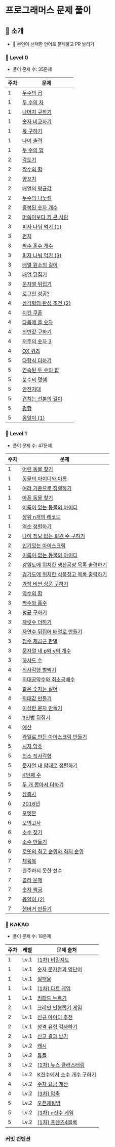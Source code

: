 # 프로그래머스 문제 풀이
## 👋 소개
- 📢 본인이 선택한 언어로 문제풀고 PR 날리기

### 🌱 Level 0 

- 풀이 문제 수: 35문제

| 주차 | 문제 |
| ---- | ------- |
| 1 | [두수의 곱](https://school.programmers.co.kr/learn/courses/30/lessons/120804) 
| 1 | [두 수의 차](https://school.programmers.co.kr/learn/courses/30/lessons/120803) 
| 1 | [나머지 구하기](https://school.programmers.co.kr/learn/courses/30/lessons/120810) 
| 1 | [숫자 비교하기](https://school.programmers.co.kr/learn/courses/30/lessons/120807) 
| 1 | [몫 구하기](https://school.programmers.co.kr/learn/courses/30/lessons/120805) 
| 1 | [나이 출력](https://school.programmers.co.kr/learn/courses/30/lessons/120820) 
| 1 | [두 수의 합](https://school.programmers.co.kr/learn/courses/30/lessons/120802) 
| 2 | [각도기](https://school.programmers.co.kr/learn/courses/30/lessons/120829)
| 2 | [짝수의 합](https://school.programmers.co.kr/learn/courses/30/lessons/120831)
| 2 | [양꼬치](https://school.programmers.co.kr/learn/courses/30/lessons/120830)
| 2 | [배열의 평균값](https://school.programmers.co.kr/learn/courses/30/lessons/120817)
| 2 | [두수의 나눗셈](https://school.programmers.co.kr/learn/courses/30/lessons/120806)
| 2 | [중복된 숫자 개수](https://school.programmers.co.kr/learn/courses/30/lessons/120583)
| 2 | [머쓱이보다 키 큰 사람](https://school.programmers.co.kr/learn/courses/30/lessons/120585)
| 3 | [피자 나눠 먹기 (1)](https://school.programmers.co.kr/learn/courses/30/lessons/120814)
| 3 | [편지](https://school.programmers.co.kr/learn/courses/30/lessons/120898)
| 3 | [짝수 홀수 개수](https://school.programmers.co.kr/learn/courses/30/lessons/120824)
| 3 | [피자 나눠 먹기 (3)](https://school.programmers.co.kr/learn/courses/30/lessons/120816)
| 3 | [배열 원소의 길이](https://school.programmers.co.kr/learn/courses/30/lessons/120854)
| 3 | [배열 뒤집기](https://school.programmers.co.kr/learn/courses/30/lessons/120821)
| 3 | [문자열 뒤집기](https://school.programmers.co.kr/learn/courses/30/lessons/120822)
| 4 | [로그인 성공?](https://school.programmers.co.kr/learn/courses/30/lessons/120883)
| 4 | [삼각형의 완성 조건 (2)](https://school.programmers.co.kr/learn/courses/30/lessons/120868)
| 4 | [치킨 쿠폰](https://school.programmers.co.kr/learn/courses/30/lessons/120884)
| 4 | [다음에 올 숫자](https://school.programmers.co.kr/learn/courses/30/lessons/120924)
| 4 | [최빈값 구하기](https://school.programmers.co.kr/learn/courses/30/lessons/120812)
| 4 | [저주의 숫자 3](https://school.programmers.co.kr/learn/courses/30/lessons/120871)
| 4 | [OX 퀴즈](https://school.programmers.co.kr/learn/courses/30/lessons/120907)
| 5 | [다항식 더하기](https://school.programmers.co.kr/learn/courses/30/lessons/120863)
| 5 | [연속된 두 수의 합](https://school.programmers.co.kr/learn/courses/30/lessons/120923)
| 5 | [분수의 덧셈](https://school.programmers.co.kr/learn/courses/30/lessons/120808)
| 5 | [안전지대](https://school.programmers.co.kr/learn/courses/30/lessons/120866)
| 5 | [겹치는 선분의 길이](https://school.programmers.co.kr/learn/courses/30/lessons/120876)
| 5 | [평행](https://school.programmers.co.kr/learn/courses/30/lessons/120875)
| 5 | [옹알이 (1)](https://school.programmers.co.kr/learn/courses/30/lessons/120956)

### 🌱 Level 1 

- 풀이 문제 수: 47문제

| 주차 | 문제 |
| ---- | ------- |
| 1 | [어린 동물 찾기](https://school.programmers.co.kr/learn/courses/30/lessons/59037) 
| 1 | [동물의 아이디와 이름](https://school.programmers.co.kr/learn/courses/30/lessons/59403) 
| 1 | [여러 기준으로 정렬하기](https://school.programmers.co.kr/learn/courses/30/lessons/59404) 
| 1 | [아픈 동물 찾기](https://school.programmers.co.kr/learn/courses/30/lessons/59036) 
| 1 | [이름이 있는 동물의 아이디](https://school.programmers.co.kr/learn/courses/30/lessons/59407) 
| 1 | [상위 n개의 레코드](https://school.programmers.co.kr/learn/courses/30/lessons/59405) 
| 1 | [역순 정렬하기](https://school.programmers.co.kr/learn/courses/30/lessons/59404) 
| 2 | [나이 정보 없는 회원 수 구하기](https://school.programmers.co.kr/learn/courses/30/lessons/131528) 
| 2 | [인기있는 아이스크림](https://school.programmers.co.kr/learn/courses/30/lessons/133024) 
| 2 | [이름이 없는 동물의 아이디](https://school.programmers.co.kr/learn/courses/30/lessons/59039) 
| 2 | [강원도에 위치한 생산공장 목록 출력하기](https://school.programmers.co.kr/learn/courses/30/lessons/131112) 
| 2 | [경기도에 위치한 식품창고 목록 출력하기](https://school.programmers.co.kr/learn/courses/30/lessons/131114) 
| 2 | [가장 비싼 상품 구하기](https://school.programmers.co.kr/learn/courses/30/lessons/59404) 
| 2 | [약수의 합](https://school.programmers.co.kr/learn/courses/30/lessons/12928) 
| 3 | [짝수와 홀수](https://school.programmers.co.kr/learn/courses/30/lessons/12937) 
| 3 | [평균 구하기](https://school.programmers.co.kr/learn/courses/30/lessons/12944) 
| 3 | [자릿수 더하기](https://school.programmers.co.kr/learn/courses/30/lessons/12931) 
| 3 | [자연수 뒤집어 배열로 만들기](https://school.programmers.co.kr/learn/courses/30/lessons/12932) 
| 3 | [정수 제곱근 판별](https://school.programmers.co.kr/learn/courses/30/lessons/12934) 
| 3 | [문자열 내 p와 y의 개수](https://school.programmers.co.kr/learn/courses/30/lessons/12916) 
| 3 | [하샤드 수](https://school.programmers.co.kr/learn/courses/30/lessons/12947) 
| 4 | [직사각형 별찍기](https://school.programmers.co.kr/learn/courses/30/lessons/12969) 
| 4 | [최대공약수와 최소공배수](https://school.programmers.co.kr/learn/courses/30/lessons/12940) 
| 4 | [같은 숫자는 싫어](https://school.programmers.co.kr/learn/courses/30/lessons/12906) 
| 4 | [최대값 만들기](https://school.programmers.co.kr/learn/courses/30/lessons/59415) 
| 4 | [이상한 문자 만들기](https://school.programmers.co.kr/learn/courses/30/lessons/12930) 
| 4 | [3진법 뒤집기](https://school.programmers.co.kr/learn/courses/30/lessons/68935) 
| 4 | [예산](https://school.programmers.co.kr/learn/courses/30/lessons/12982) 
| 5 | [과일로 만든 아이스크림 만들기](https://school.programmers.co.kr/learn/courses/30/lessons/133025) 
| 5 | [시저 암호](https://school.programmers.co.kr/learn/courses/30/lessons/12926) 
| 5 | [최소 직사각형](https://school.programmers.co.kr/learn/courses/30/lessons/86491) 
| 5 | [문자열 내 맘대로 정렬하기](https://school.programmers.co.kr/learn/courses/30/lessons/12915) 
| 5 | [K번째 수](https://school.programmers.co.kr/learn/courses/30/lessons/42748) 
| 5 | [두 개 뽑아서 더하기](https://school.programmers.co.kr/learn/courses/30/lessons/68644) 
| 5 | [삼총사](https://school.programmers.co.kr/learn/courses/30/lessons/131705) 
| 6 | [2016년](https://school.programmers.co.kr/learn/courses/30/lessons/12901) 
| 6 | [포멧몬](https://school.programmers.co.kr/learn/courses/30/lessons/1845) 
| 6 | [모의고사](https://school.programmers.co.kr/learn/courses/30/lessons/42840) 
| 6 | [소수 찾기](https://school.programmers.co.kr/learn/courses/30/lessons/12921) 
| 6 | [소수 만들기](https://school.programmers.co.kr/learn/courses/30/lessons/12977) 
| 6 | [로또의 최고 순위와 최저 순위](https://school.programmers.co.kr/learn/courses/30/lessons/77484) 
| 7 | [체육복](https://school.programmers.co.kr/learn/courses/30/lessons/42862) 
| 7 | [완주하지 못한 선수](https://school.programmers.co.kr/learn/courses/30/lessons/42576) 
| 7 | [콜라 문제](https://school.programmers.co.kr/learn/courses/30/lessons/132267) 
| 7 | [숫자 짝궁](https://school.programmers.co.kr/learn/courses/30/lessons/131128) 
| 7 | [옹알이 (2)](https://school.programmers.co.kr/learn/courses/30/lessons/133499) 
| 7 | [햄버거 만들기](https://school.programmers.co.kr/learn/courses/30/lessons/133502) 

### 🌱 KAKAO

- 풀이 문제 수: 18문제

| 주차 | 레벨 | 문제 출처 |
| ---- | --- | ------- |
| 1 | Lv.1 | [[1차] 비밀지도](https://school.programmers.co.kr/learn/courses/30/lessons/17681) 
| 1 | Lv.1 | [숫자 문자열과 영단어](https://school.programmers.co.kr/learn/courses/30/lessons/81301) 
| 1 | Lv.1 | [실패율](https://school.programmers.co.kr/learn/courses/30/lessons/42889) 
| 1 | Lv.1 | [[1차] 다트 게임](https://school.programmers.co.kr/learn/courses/30/lessons/17682) 
| 1 | Lv.1 | [키패드 누르기](https://school.programmers.co.kr/learn/courses/30/lessons/67256) 
| 2 | Lv.1 | [크레인 인형뽑기 게임](https://school.programmers.co.kr/learn/courses/30/lessons/64061) 
| 2 | Lv.1 | [신규 아이디 추천](https://school.programmers.co.kr/learn/courses/30/lessons/72410) 
| 2 | Lv.1 | [성격 유형 검사하기](https://school.programmers.co.kr/learn/courses/30/lessons/118666) 
| 2 | Lv.1 | [신고 결과 받기](https://school.programmers.co.kr/learn/courses/30/lessons/92334) 
| 3 | Lv.2 | [캐시](https://school.programmers.co.kr/learn/courses/30/lessons/17680) 
| 3 | Lv.2 | [튜플](https://school.programmers.co.kr/learn/courses/30/lessons/64065) 
| 3 | Lv.2 | [[1차] 뉴스 클러스터링](https://school.programmers.co.kr/learn/courses/30/lessons/17677) 
| 4 | Lv.2 | [K진수에서 소수 개수 구하기](https://school.programmers.co.kr/learn/courses/30/lessons/92335) 
| 4 | Lv.2 | [주차 요금 계산](https://school.programmers.co.kr/learn/courses/30/lessons/92341) 
| 4 | Lv.2 | [[3차] 압축](https://school.programmers.co.kr/learn/courses/30/lessons/17684) 
| 5 | Lv.2 | [오픈채팅방](https://school.programmers.co.kr/learn/courses/30/lessons/42888) 
| 5 | Lv.2 | [[3차] n진수 게임](https://school.programmers.co.kr/learn/courses/30/lessons/17687) 
| 5 | Lv.2 | [[1차] 프렌즈4블록](https://school.programmers.co.kr/learn/courses/30/lessons/17679) 



### 커밋 컨벤션
